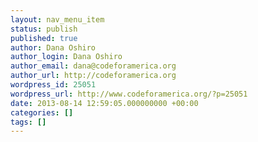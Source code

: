 ```yaml
---
layout: nav_menu_item
status: publish
published: true
author: Dana Oshiro
author_login: Dana Oshiro
author_email: dana@codeforamerica.org
author_url: http://codeforamerica.org
wordpress_id: 25051
wordpress_url: http://www.codeforamerica.org/?p=25051
date: 2013-08-14 12:59:05.000000000 +00:00
categories: []
tags: []
---
```

 
